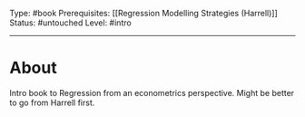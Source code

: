Type: #book
Prerequisites: [[Regression Modelling Strategies (Harrell)]]
Status: #untouched 
Level: #intro 

----
# About

Intro book to Regression from an econometrics perspective. Might be better to go from Harrell first.
